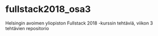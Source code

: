 # fullstack2018_osa3
Helsingin avoimen yliopiston Fullstack 2018 -kurssin tehtäviä, viikon 3 tehtävien repositorio
